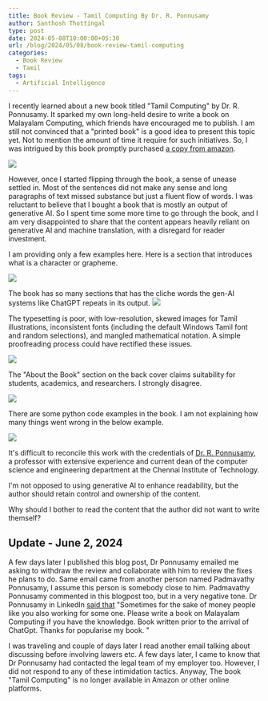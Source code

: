 ```yaml
---
title: Book Review - Tamil Computing By Dr. R. Ponnusamy
author: Santhosh Thottingal
type: post
date: 2024-05-08T10:00:00+05:30
url: /blog/2024/05/08/book-review-tamil-computing
categories:
  - Book Review
  - Tamil
tags:
  - Artificial Intelligence
---
```

I recently learned about a new book titled "Tamil Computing" by Dr. R. Ponnusamy. It sparked my own long-held desire to write a book on Malayalam Computing, which friends have encouraged me to publish. I am still not convinced that a "printed book" is a good idea to present this topic yet. Not to mention the amount of time it require for such initiatives. So, I was intrigued by this book promptly purchased [a copy from amazon](https://www.amazon.in/gp/product/9390951054/).

![](/wp-content/uploads/2024/05/tamil-computing.jpg)

However, once I started flipping through the book, a sense of unease settled in. Most of the sentences did not make any sense and long paragraphs of text missed substance but just a fluent flow of words. I was reluctant to believe that I bought a book that is mostly an output of generative AI. So I spent time some more time to go through the book, and I am very disappointed to share that the content appears heavily reliant on generative AI and machine translation, with a disregard for reader investment.

I am providing only a few examples here. Here is a section that introduces what is a character or grapheme.

![](/wp-content/uploads/2024/05/grapheme.jpg)

The book has so many sections that has the cliche words the gen-AI systems like ChatGPT repeats in its output.
![](/wp-content/uploads/2024/05/conclusion.jpg)

The typesetting is poor, with low-resolution, skewed images for Tamil illustrations, inconsistent fonts (including the default Windows Tamil font and random selections), and mangled mathematical notation. A simple proofreading process could have rectified these issues.

![](/wp-content/uploads/2024/05/morpheme.jpg)

The "About the Book" section on the back cover claims suitability for students, academics, and researchers. I strongly disagree.

![](/wp-content/uploads/2024/05/transliteration.jpg)

There are some python code examples in the book. I am not explaining how many things went wrong in the below example.

![](/wp-content/uploads/2024/05/python.jpg)

It's difficult to reconcile this work with the credentials of [Dr. R. Ponnusamy](https://scholar.google.co.in/citations?user=ZfCKN38AAAAJ&hl=en), a professor with extensive experience and current dean of the computer science and engineering department at the Chennai Institute of Technology.

I'm not opposed to using generative AI to enhance readability, but the author should retain control and ownership of the content.

Why should I bother to read the content that the author did not want to write themself?

## Update - June 2, 2024

A few days later I published this blog post, Dr Ponnusamy emailed me asking to withdraw the review and collaborate with him to review the fixes he plans to do. Same email came from another person named Padmavathy Ponnusamy, I assume this person is somebody close to him. Padmavathy Ponnusamy commented in this blogpost too, but in a very negative tone. Dr Ponnusamy in LinkedIn [said that](https://www.linkedin.com/feed/update/urn:li:ugcPost:7193891610638639106?commentUrn=urn%3Ali%3Acomment%3A%28ugcPost%3A7193891610638639106%2C7195064373093052416%29&dashCommentUrn=urn%3Ali%3Afsd_comment%3A%287195064373093052416%2Curn%3Ali%3AugcPost%3A7193891610638639106%29) "Sometimes for the sake of money people like you also working for some one. Please write a book on Malayalam Computing if you have the knowledge. Book written prior to the arrival of ChatGpt. Thanks for popularise my book. "

I was traveling and couple of days later I read another email talking about discussing before involving lawers etc. A few days later, I came to know that Dr Ponnusamy had contacted the legal team of my employer too. However, I did not respond to any of these intimidation tactics. Anyway, The book "Tamil Computing" is no longer available in Amazon or other online platforms.

